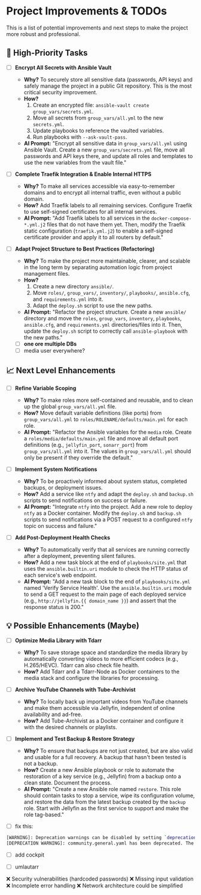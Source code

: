 # Project Improvements & TODOs

This is a list of potential improvements and next steps to make the project more robust and professional.

## 🚀 High-Priority Tasks

- [ ] **Encrypt All Secrets with Ansible Vault**
  - **Why?** To securely store all sensitive data (passwords, API keys) and safely manage the project in a public Git repository. This is the most critical security improvement.
  - **How?**
    1. Create an encrypted file: `ansible-vault create group_vars/secrets.yml`.
    2. Move all secrets from `group_vars/all.yml` to the new `secrets.yml`.
    3. Update playbooks to reference the vaulted variables.
    4. Run playbooks with `--ask-vault-pass`.
  - **AI Prompt:** "Encrypt all sensitive data in `group_vars/all.yml` using Ansible Vault. Create a new `group_vars/secrets.yml` file, move all passwords and API keys there, and update all roles and templates to use the new variables from the vault file."

- [ ] **Complete Traefik Integration & Enable Internal HTTPS**
  - **Why?** To make all services accessible via easy-to-remember domains and to encrypt all internal traffic, even without a public domain.
  - **How?** Add Traefik labels to all remaining services. Configure Traefik to use self-signed certificates for all internal services.
  - **AI Prompt:** "Add Traefik labels to all services in the `docker-compose-*.yml.j2` files that do not have them yet. Then, modify the Traefik static configuration (`traefik.yml.j2`) to enable a self-signed certificate provider and apply it to all routers by default."

- [ ] **Adapt Project Structure to Best Practices (Refactoring)**
  - **Why?** To make the project more maintainable, clearer, and scalable in the long term by separating automation logic from project management files.
  - **How?**
    1. Create a new directory `ansible/`.
    2. Move `roles/`, `group_vars/`, `inventory/`, `playbooks/`, `ansible.cfg`, and `requirements.yml` into it.
    3. Adapt the `deploy.sh` script to use the new paths.
  - **AI Prompt:** "Refactor the project structure. Create a new `ansible/` directory and move the `roles`, `group_vars`, `inventory`, `playbooks`, `ansible.cfg`, and `requirements.yml` directories/files into it. Then, update the `deploy.sh` script to correctly call `ansible-playbook` with the new paths."

  - [ ] **one ore multiple DBs**
  - [ ] media user everywhere?

## 📈 Next Level Enhancements

- [ ] **Refine Variable Scoping**
  - **Why?** To make roles more self-contained and reusable, and to clean up the global `group_vars/all.yml` file.
  - **How?** Move default variable definitions (like ports) from `group_vars/all.yml` to `roles/ROLENAME/defaults/main.yml` for each role.
  - **AI Prompt:** "Refactor the Ansible variables for the `media` role. Create a `roles/media/defaults/main.yml` file and move all default port definitions (e.g., `jellyfin_port`, `sonarr_port`) from `group_vars/all.yml` into it. The values in `group_vars/all.yml` should only be present if they override the default."

- [ ] **Implement System Notifications**
  - **Why?** To be proactively informed about system status, completed backups, or deployment issues.
  - **How?** Add a service like `ntfy` and adapt the `deploy.sh` and `backup.sh` scripts to send notifications on success or failure.
  - **AI Prompt:** "Integrate `ntfy` into the project. Add a new role to deploy `ntfy` as a Docker container. Modify the `deploy.sh` and `backup.sh` scripts to send notifications via a POST request to a configured `ntfy` topic on success and failure."

- [ ] **Add Post-Deployment Health Checks**
  - **Why?** To automatically verify that all services are running correctly after a deployment, preventing silent failures.
  - **How?** Add a new task block at the end of `playbooks/site.yml` that uses the `ansible.builtin.uri` module to check the HTTP status of each service's web endpoint.
  - **AI Prompt:** "Add a new task block to the end of `playbooks/site.yml` named 'Verify Service Health'. Use the `ansible.builtin.uri` module to send a GET request to the main page of each deployed service (e.g., `http://jellyfin.{{ domain_name }}`) and assert that the response status is 200."


## 💡 Possible Enhancements (Maybe)

- [ ] **Optimize Media Library with Tdarr**
  - **Why?** To save storage space and standardize the media library by automatically converting videos to more efficient codecs (e.g., H.265/HEVC). Tdarr can also check file health.
  - **How?** Add Tdarr and a Tdarr-Node as Docker containers to the media stack and configure the libraries for processing.

- [ ] **Archive YouTube Channels with Tube-Archivist**
  - **Why?** To locally back up important videos from YouTube channels and make them accessible via Jellyfin, independent of online availability and ad-free.
  - **How?** Add Tube-Archivist as a Docker container and configure it with the desired channels or playlists.

- [ ] **Implement and Test Backup & Restore Strategy**
  - **Why?** To ensure that backups are not just created, but are also valid and usable for a full recovery. A backup that hasn't been tested is not a backup.
  - **How?** Create a new Ansible playbook or role to automate the restoration of a key service (e.g., Jellyfin) from a backup onto a clean state. Document the process.
  - **AI Prompt:** "Create a new Ansible role named `restore`. This role should contain tasks to stop a service, wipe its configuration volume, and restore the data from the latest backup created by the `backup` role. Start with Jellyfin as the first service to support and make the role tag-based."

- [ ] fix this:
```bash
[WARNING]: Deprecation warnings can be disabled by setting `deprecation_warnings=False` in ansible.cfg.
[DEPRECATION WARNING]: community.general.yaml has been deprecated. The plugin has been superseded by the the option `result_format=yaml` in callback plugin ansible.builtin.default from ansible-core 2.13 onwards. This feature will be removed from collection 'community.general' version 12.0.0.
```
- [ ] add cockpit
- [ ] umlautarr


❌ Security vulnerabilities (hardcoded passwords)
❌ Missing input validation
❌ Incomplete error handling
❌ Network architecture could be simplified